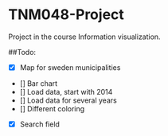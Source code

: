 # TNM048-Project
Project in the course Information visualization.

##Todo:
 - [x] Map for sweden municipalities
 - [] Bar chart
 - [] Load data, start with 2014
 - [] Load data for several years
 - [] Different coloring
 - [x] Search field

